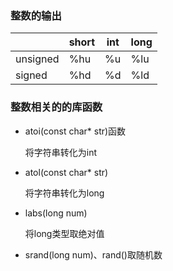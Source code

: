 ### 整数的输出

|          | short | int  | long |
| -------- | :---- | ---- | ---- |
| unsigned | %hu   | %u   | %lu  |
| signed   | %hd   | %d   | %ld  |

### 整数相关的的库函数

* atoi(const char* str)函数

  将字符串转化为int

* atol(const char* str)

  将字符串转化为long

* labs(long num)

  将long类型取绝对值

* srand(long num)、rand()取随机数

